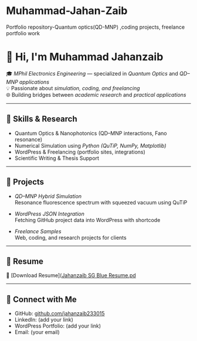 # Muhammad-Jahan-Zaib
Portfolio repository-Quantum optics(QD-MNP) ,coding projects, freelance portfolio work
# 👋 Hi, I'm Muhammad Jahanzaib

🎓 *MPhil Electronics Engineering* — specialized in *Quantum Optics* and *QD–MNP applications*  
💡 Passionate about *simulation, coding, and freelancing*  
🌐 Building bridges between *academic research* and *practical applications*

---

## 🔬 Skills & Research
- Quantum Optics & Nanophotonics (QD–MNP interactions, Fano resonance)
- Numerical Simulation using *Python (QuTiP, NumPy, Matplotlib)*
- WordPress & Freelancing (portfolio sites, integrations)
- Scientific Writing & Thesis Support

---

## 📂 Projects
- *QD–MNP Hybrid Simulation*  
  Resonance fluorescence spectrum with squeezed vacuum using QuTiP  

- *WordPress JSON Integration*  
  Fetching GitHub project data into WordPress with shortcode  

- *Freelance Samples*  
  Web, coding, and research projects for clients  

---

## 📄 Resume
📎 [Download Resume]([Jahanzaib SG Blue Resume.pd](https://github.com/jahan22313015-source/Muhammad-Jahan-Zaib/blob/927e53fe473924777ebba2bcabc0d3303b75c56a/Jahanzaib%20SG%20Blue%20Resume.pdf
)

---

## 🤝 Connect with Me
- GitHub: [github.com/jahanzaib233015](https://github.com/jahanzaib233015)  
- LinkedIn: (add your link)  
- WordPress Portfolio: (add your link)  
- Email: (your email)
